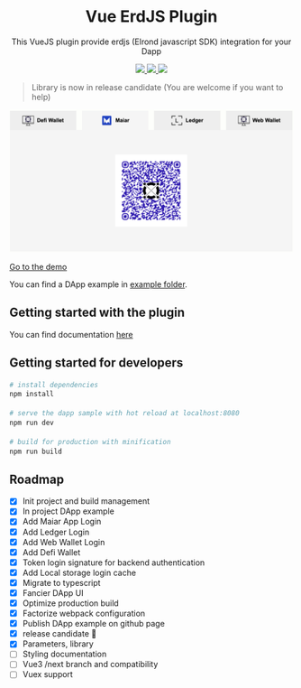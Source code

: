 <div align="center">
  <h1>Vue ErdJS Plugin</h1>
  <p>This VueJS plugin provide erdjs (Elrond javascript SDK) integration for your Dapp</p>
  <p>
    <a href="https://npmcharts.com/compare/vue-erdjs?minimal=true" alt="NPM weekly downloads">
      <img src="https://badgen.net/npm/dw/vue-erdjs">
    </a>
    <a href="https://www.npmtrends.com/vue-erdjs" alt="NPM total downloads">
      <img src="https://badgen.net/npm/dt/vue-erdjs">
    </a>
    <a href="https://npmjs.com/vue-erdjs" alt="NPM version">
      <img src="https://badgen.net/npm/v/vue-erdjs">
    </a>
  </p>
</div>

> Library is now in release candidate (You are welcome if you want to help)
>
![](src/_docs/authenticate.png)

[Go to the demo](https://stephaneleroy.github.io/vue-erdjs/authenticate)

You can find a DApp example in [example folder](https://github.com/stephaneLeroy/vue-erdjs/tree/master/example).

## Getting started with the plugin

You can find documentation [here](https://stephaneleroy.github.io/vue-erdjs/plugin/vue-erdjs.html)

## Getting started for developers

``` bash
# install dependencies
npm install

# serve the dapp sample with hot reload at localhost:8080
npm run dev

# build for production with minification
npm run build
```

## Roadmap

- [x] Init project and build management
- [x] In project DApp example
- [x] Add Maiar App Login
- [x] Add Ledger Login
- [x] Add Web Wallet Login
- [x] Add Defi Wallet
- [x] Token login signature for backend authentication
- [x] Add Local storage login cache
- [x] Migrate to typescript
- [x] Fancier DApp UI
- [x] Optimize production build
- [x] Factorize webpack configuration
- [x] Publish DApp example on github page
- [x] release candidate :tada:
- [x] Parameters, library
- [ ] Styling documentation
- [ ] Vue3 /next branch and compatibility
- [ ] Vuex support

